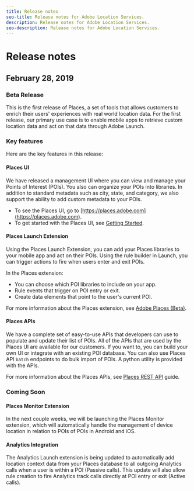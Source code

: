 ```yaml
---
title: Release notes
seo-title: Release notes for Adobe Location Services.
description: Release notes for Adobe Location Services.
seo-description: Release notes for Adobe Location Services.
---
```


# Release notes

## February 28, 2019

### Beta Release

This is the first release of Places, a set of tools that allows customers to enrich their users' experiences with real world location data. For the first release, our primary use case is to enable mobile apps to retrieve custom location data and act on that data through Adobe Launch.

### Key features

Here are the key features in this release:

#### Places UI 

We have released a management UI where you can view and manage your Points of Interest \(POIs\). You also can organize your POIs into libraries. In addition to standard metadata such as city, state, and category, we also support the ability to add custom metadata to your POIs.

* To see the Places UI, go to [https://places.adobe.com](https://places.adobe.com). 
* To get started with the Places UI, see [Getting Started](https://launch.gitbook.io/places-services-by-adobe-documentation/getting-started).

#### Places Launch Extension 

Using the Places Launch Extension, you can add your Places libraries to your mobile app and act on their POIs. Using the rule builder in Launch, you can trigger actions to fire when users enter and exit POIs.

In the Places extension: 

* You can choose which POI libraries to include on your app.
* Rule events that trigger on POI entry or exit.
* Create data elements that point to the user's current POI.

For more information about the Places extension, see [Adobe Places \(Beta\)](https://aep-sdks.gitbook.io/docs/using-mobile-extensions/places-extension).

#### Places APIs 

We have a complete set of easy-to-use APIs that developers can use to populate and update their list of POIs. All of the APIs that are used by the Places UI are available for our customers. If you want to, you can  build your own UI or integrate with an existing POI database. You can also use Places API `batch` endpoints to do bulk import of POIs. A python utility is provided with the APIs.

For more information about the Places APIs, see [Places REST API](https://launch.gitbook.io/places-developer-by-adobe-documentation/) guide.

### Coming Soon

#### Places Monitor Extension 

In the next couple weeks, we will be launching the Places Monitor extension, which will automatically handle the management of device location in relation to POIs of POIs in Android and iOS.

#### Analytics Integration

The Analytics Launch extension is being updated to automatically add location context data from your Places database to all outgoing Analytics calls when a user is within a POI \(Passive calls\). This update will also allow rule creation to fire Analytics track calls directly at POI entry or exit \(Active calls\).

